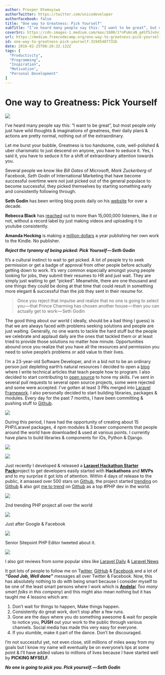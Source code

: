 ```yaml
---
author: Prosper Otemuyiwa
authorTwitter: https://twitter.com/unicodeveloper
authorFacebook: false
title: "One way to Greatness: Pick Yourself"
subTitle: "I’ve heard many people say this: “I want to be great”, but most people only just have wild thoughts & imaginations of greatness, their da..."
coverSrc: https://cdn-images-1.medium.com/max/1600/1*nPuHcaN_g4Sf5JvGv1rYQw.jpeg
url: https://medium.freecodecamp.org/one-way-to-greatness-pick-yourself-31945487731b
id: one-way-to-greatness-pick-yourself-31945487731b
date: 2016-02-25T08:26:32.132Z
tags: [
  "Productivity",
  "Programming",
  "Inspiration",
  "Motivation",
  "Personal Development"
]
---
```

# One way to Greatness: Pick Yourself



![](https://cdn-images-1.medium.com/max/1600/1*nPuHcaN_g4Sf5JvGv1rYQw.jpeg)



I’ve heard many people say this: “I want to be great”, but most people only just have wild thoughts & imaginations of greatness, their daily plans & actions are pretty normal, nothing out of the extraordinary.

Let me burst your bubble, Greatness is too handsome, cute, well-polished & uber charismatic to just descend on anyone, you have to seduce it. Yes, I said it, you have to seduce it for a shift of extraordinary attention towards you.

Several people we know like _Bill Gates_ of Microsoft, _Mark Zuckerberg_ of Facebook, _Seth Godin_ of International Marketing that have become successful overtime were not just picked out of the general populace to become successful, they picked themselves by starting something early and consistently following through.

**Seth Godin** has been writing blog posts daily on his [website](http://sethgodin.typepad.com/) for over a decade.

**Rebecca Black** has [reached](https://www.google.com/search?q=rebecca+black&ie=utf-8&oe=utf-8&rls=org.mozilla:en-US:official&client=firefox-a&gfe_rd=cr&ei=bqLOVoT0KZLW8AfusJzIAg&gws_rd=ssl#q=rebecca+black&hl=en&client=firefox-a&hs=AQf&rls=org.mozilla:en-US:official&prmd=ivnsuo&source=univ&tbs=vid:1&tbo=u&sa=X&ei=ShOGTe3GCM6-0QGT3sDNCA&ved=0CDsQqwQ&fp=d42518d7ce5b7763) out to more than 15,000,000 listeners, like it or not, without a record label by just making videos and uploading it to youtube consistently.

**Amanda Hocking** is making a [million dollars](http://lefsetz.com/wordpress/index.php/archives/2011/03/03/amanda-hocking/) a year publishing her own work to the Kindle. No publisher.

**_Reject the tyranny of being picked: Pick Yourself — Seth Godin_**

It’s a cultural instinct to wait to get picked. A lot of people try to seek permission or get a badge of approval from other people before actually getting down to work. It’s very common especially amongst young people looking for jobs, they submit their resumes to HR and just wait. They are simply just waiting to get “picked”. Meanwhile, there are one thousand and one things they could be doing at that time that could result in something more elegant & successful than the job they sent in their resume for.

> Once you reject that impulse and realize that no one is going to select you — that Prince Charming has chosen another house — then you can actually get to work — Seth Godin

The good thing about our world ( ideally, should be a bad thing I guess) is that we are always faced with problems seeking solutions and people are just waiting. Generally, no one wants to tackle the hard stuff but the people we celebrate and applaud daily are the ones that tackled them or at least tried to provide those solutions no matter how minute. Opportunities abound once you realize that you have all the resources and permission you need to solve people’s problems or add value to their lives.

I’m a 23-year-old Software Developer, and in a bid not to be an ordinary person just depleting earth’s natural resources I decided to open a [blog](http://goodheads.io/) where I write technical articles that teach people how to program. I also decided to start contributing to [open source](https://github.com/unicodeveloper) to hone my skills. I’ve sent in several pull requests to several open source projects, some were rejected and some were accepted. I’ve gotten at least 3 PRs merged into [Laravel Framework](http://laravel.com/). I also personally decided to start building libraries, packages & modules. Every day for the past 7 months, I have been committing & pushing stuff to [Github](https://github.com/unicodeveloper).



![](https://cdn-images-1.medium.com/max/1600/1*mLaCBEmHgJ3032StGHXkIA.png)



During this period, I have had the opportunity of creating about 15 PHP/Laravel packages, 4 npm modules & 3 bower components that people around the world have downloaded & used at various points. I currently have plans to build libraries & components for iOs, Python & Django.



![](https://cdn-images-1.medium.com/max/1600/1*0LU_2xmWQNylUt4SG5Bemw.png)





![](https://cdn-images-1.medium.com/max/1600/1*oYbBPUr664scSpW7csG7FQ.png)



Just recently I developed & released a [**Laravel Hackathon Starter Pack**](https://github.com/unicodeveloper/laravel-hackathon-starter)project to get developers easily started with **Hackathons** and **MVPs** and to my surprise it got lots of attention. Within 4 days of release to the public, it amassed over 500 stars on [Github](https://github.com/unicodeveloper/laravel-hackathon-starter), the project started [trending](https://github.com/trending/php) on [Github](https://github.com/unicodeveloper/laravel-hackathon-starter) & also got [me to trend](https://github.com/trending/developers/php) on [Github](https://github.com/unicodeveloper/laravel-hackathon-starter) as a top #PHP dev in the world.



![](https://cdn-images-1.medium.com/max/1600/1*MgHSIbgnq0MKQW97Xi_Fww.png)

2nd trending PHP project all over the world





![](https://cdn-images-1.medium.com/max/1600/1*b4OW15821oycJkTrWROIPw.png)

Just after Google & Facebook





![](https://cdn-images-1.medium.com/max/1600/1*FmQcfQBkQZ5ODNjPhHEzLQ.png)

Senior Sitepoint PHP Editor tweeted about it.





![](https://cdn-images-1.medium.com/max/1600/1*lkAGmqbAi-DKfW-5APDGag.png)



I also got reviews from some popular sites like [Laravel Daily](http://laraveldaily.com/hackathon-starter-boilerplate-package-for-quick-start/) & [Laravel News](http://laravel-news.com/)

It got lots of people to follow me on T[witter](https://twitter.com/unicodeveloper), [GitHub](https://github.com/unicodeveloper) & [Facebook](https://www.facebook.com/otemuyiwa.prosper) and a lot of **_“Good Job, Well done”_** messages all over Twitter & Facebook. Now, this has absolutely nothing to do with being smart because I consider myself to be one of the least smart persons where I work which is [**Andela**](http://andela.com/)( _Too many smart folks in this company_) and this might also mean nothing but it has taught me 4 lessons which are:

1.  Don’t wait for things to happen, Make things happen.
2.  Consistently do great work, don’t stop after a few runs.
3.  Gone are the days where you do something awesome & wait for people to notice you, **PUSH** out your work to the public through various channels. Social media has made this very easy for everyone.
4.  If you stumble, make it part of the dance. Don’t be discouraged.

I’m not successful yet, not even close, still millions of miles away from my goals but I know my name will eventually be on everyone’s lips at some point & I’ll have added values to millions of lives because I have started well by **PICKING MYSELF**.

**_No one is going to pick you. Pick yourself. — Seth Godin_**








